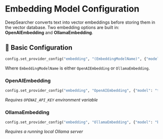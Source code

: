 # Embedding Model Configuration

DeepSearcher converts text into vector embeddings before storing them in the vector database. Two embedding options are built in: **OpenAIEmbedding** and **OllamaEmbedding**.

## 📝 Basic Configuration

```python
config.set_provider_config("embedding", "(EmbeddingModelName)", {"model": "<model>"})
```

Where `EmbeddingModelName` is either `OpenAIEmbedding` or `OllamaEmbedding`.

### OpenAIEmbedding

```python
config.set_provider_config("embedding", "OpenAIEmbedding", {"model": "text-embedding-ada-002"})
```
*Requires `OPENAI_API_KEY` environment variable*

### OllamaEmbedding

```python
config.set_provider_config("embedding", "OllamaEmbedding", {"model": "bge-m3"})
```
*Requires a running local Ollama server*
